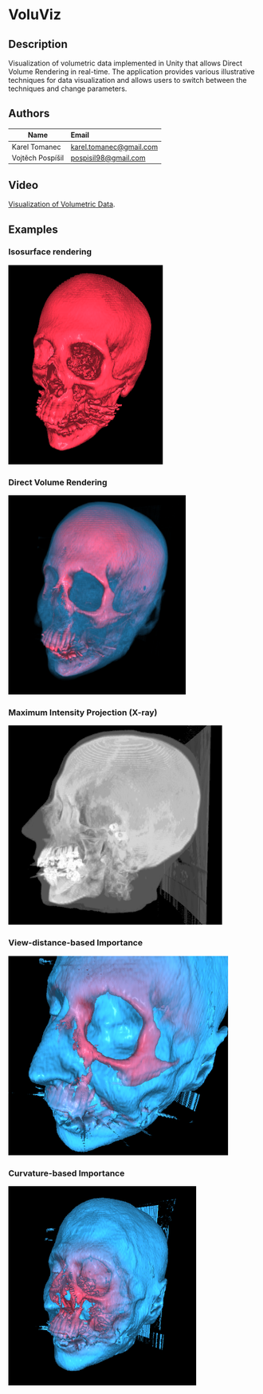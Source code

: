 # VoluViz
 
## Description
Visualization of volumetric data implemented in Unity that allows Direct Volume Rendering in real-time. The application provides various illustrative techniques for data visualization and allows users to switch between the techniques and change parameters.

## Authors
| Name          | Email           |
| ------------- |:-------------|
| Karel Tomanec      | <karel.tomanec@gmail.com>      |
| Vojtěch Pospíšil      | <pospisil98@gmail.com> |

## Video
[Visualization of Volumetric Data](https://youtu.be/e5ootueY6pE).

## Examples

### Isosurface rendering
<img src="/Examples/iso.png" with="400" height="400">

### Direct Volume Rendering
<img src="/Examples/directVol.png" with="400" height="400">

### Maximum Intensity Projection (X-ray)
<img src="/Examples/rentgen.png" with="400" height="400">

### View-distance-based Importance
<img src="/Examples/viewDistBased.png" with="400" height="400">

### Curvature-based Importance
<img src="/Examples/focusCenter.PNG" with="400" height="400">
